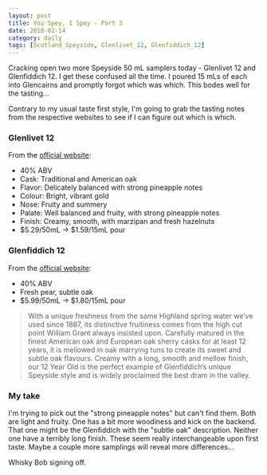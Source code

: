 ```yaml
---
layout: post
title: You Spey, I Spey - Part 3
date: 2018-02-14
category: daily
tags: [Scotland_Speyside, Glenlivet_12, Glenfiddich_12]
---
```


Cracking open two more Speyside 50 mL samplers today - Glenlivet 12 and Glenfiddich 12. I get these confused all the time. I poured 15 mLs of each into Glencairns and promptly forgot which was which. This bodes well for the tasting...

Contrary to my usual taste first style, I'm going to grab the tasting notes from the respective websites to see if I can figure out which is which.

### Glenlivet 12

From the [official website](https://www.theglenlivet.com/en-us/the-glenlivet-12-year-old/):

* 40% ABV
* Cask: Traditional and American oak
* Flavor: Delicately balanced with strong pineapple notes
* Colour: Bright, vibrant gold
* Nose: Fruity and summery
* Palate: Well balanced and fruity, with strong pineapple notes
* Finish: Creamy, smooth, with marzipan and fresh hazelnuts
* $5.29/50mL -> $1.59/15mL pour

### Glenfiddich 12

From the [official website](https://www.glenfiddich.com/us/collection/product-collection/core-range/12-year-old/):

* 40% ABV
* Fresh pear, subtle oak
* $5.99/50mL -> $1.80/15mL pour

>With a unique freshness from the same Highland spring water we’ve used since 1887, its distinctive fruitiness comes from the high cut point William Grant always insisted upon.
>Carefully matured in the finest American oak and European oak sherry casks for at least 12 years, it is mellowed in oak marrying tuns to create its sweet and subtle oak flavours.
>Creamy with a long, smooth and mellow finish, our 12 Year Old is the perfect example of Glenfiddich’s unique Speyside style and is widely proclaimed the best dram in the valley.

### My take

I'm trying to pick out the "strong pineapple notes" but can't find them. Both are light and fruity. One has a bit more woodiness and kick on the backend. That one might be the Glenfiddich with the "subtle oak" description. Neither one have a terribly long finish. These seem really interchangeable upon first taste. Maybe a couple more samplings will reveal more differences...

Whisky Bob signing off.
